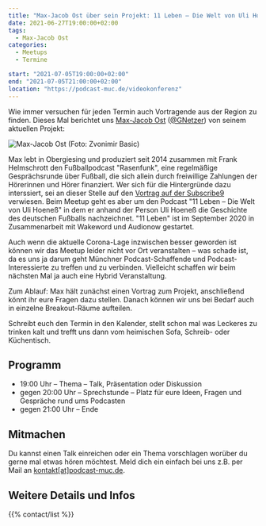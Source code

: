 ```yaml
---
title: "Max-Jacob Ost über sein Projekt: 11 Leben – Die Welt von Uli Hoeneß "
date: 2021-06-27T19:00:00+02:00
tags:
  - Max-Jacob Ost
categories:
  - Meetups
  - Termine

start: "2021-07-05T19:00:00+02:00"
end: "2021-07-05T21:00:00+02:00"
location: "https://podcast-muc.de/videokonferenz"
---
```


Wie immer versuchen für jeden Termin auch Vortragende aus der Region zu finden. Dieses Mal berichtet uns [Max-Jacob Ost](https://maxost.de) ([@GNetzer](https://twitter.com/GNetzer)) von seinem aktuellen Projekt:

![Max-Jacob Ost](/images/people/max-jacob_ost.jpg) (Foto: Zvonimir Basic)

Max lebt in Obergiesing und produziert seit 2014 zusammen mit Frank Helmschrott den Fußballpodcast "Rasenfunk", eine regelmäßige Gesprächsrunde über Fußball, die sich allein durch freiwillige Zahlungen der Hörerinnen und Hörer finanziert. Wer sich für die Hintergründe dazu interssiert, sei an dieser Stelle auf den [Vortrag auf der Subscribe9](https://www.youtube.com/watch?v=x1-fN9ywL20) verwiesen. Beim Meetup geht es aber um den Podcast "11 Leben – Die Welt von Uli Hoeneß" in dem er anhand der Person Uli Hoeneß die Geschichte des deutschen Fußballs nachzeichnet. "11 Leben" ist im September 2020 in Zusammenarbeit mit Wakeword und Audionow gestartet.

Auch wenn die aktuelle Corona-Lage inzwischen besser geworden ist können wir das Meetup leider nicht vor Ort veranstalten – was schade ist, da es uns ja darum geht Münchner Podcast-Schaffende und Podcast-Interessierte zu treffen und zu verbinden. Vielleicht schaffen wir beim nächsten Mal ja auch eine Hybrid Veranstaltung.

Zum Ablauf: Max hält zunächst einen Vortrag zum Projekt, anschließend könnt ihr eure Fragen dazu stellen. Danach können wir uns bei Bedarf auch in einzelne Breakout-Räume aufteilen.

Schreibt euch den Termin in den Kalender, stellt schon mal was Leckeres zu trinken kalt und trefft uns dann vom heimischen Sofa, Schreib- oder Küchentisch.

## Programm

- 19:00 Uhr – Thema – Talk, Präsentation oder Diskussion
- gegen 20:00 Uhr – Sprechstunde – Platz für eure Ideen, Fragen und Gespräche rund ums Podcasten
- gegen 21:00 Uhr – Ende


## Mitmachen

Du kannst einen Talk einreichen oder ein Thema vorschlagen worüber du gerne mal etwas hören möchtest. Meld dich ein einfach bei uns z.B. per Mail an [kontakt[at]podcast-muc.de](mailto:kontakt[at]podcast-muc.de).


## Weitere Details und Infos

{{% contact/list %}}
